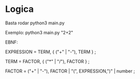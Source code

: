 # Logica

Basta rodar python3 main.py <string da operacao>
 
Exemplo: python3 main.py "2+2"

EBNF: 

EXPRESSION = TERM, { ("+" | "-"), TERM } ;

TERM = FACTOR, { ("*" | "/"), FACTOR } ;

FACTOR = ("+" | "-"), FACTOR | "(", EXPRESSION,")" | number ;

